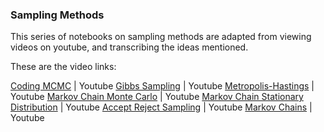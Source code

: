### Sampling Methods 

This series of notebooks on sampling methods are adapted from viewing videos on youtube, and transcribing the ideas mentioned. 

These are the video links: 

[Coding MCMC](https://www.youtube.com/watch?v=KmqTrm-bn8k) | Youtube
[Gibbs Sampling](https://www.youtube.com/watch?v=7LB1VHp4tLE) | Youtube
[Metropolis-Hastings](https://www.youtube.com/watch?v=yCv2N7wGDCw) | Youtube 
[Markov Chain Monte Carlo](https://www.youtube.com/watch?v=yApmR-c_hKU) | Youtube 
[Markov Chain Stationary Distribution](https://www.youtube.com/watch?v=4sXiCxZDrTU) | Youtube
[Accept Reject Sampling](https://www.youtube.com/watch?v=OXDqjdVVePY) | Youtube 
[Markov Chains](https://www.youtube.com/watch?v=prZMpThbU3E) | Youtube 
